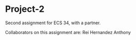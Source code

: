 # Project-2
Second assignment for ECS 34, with a partner. 

Collaborators on this assignment are:
Rei Hernandez
Anthony 